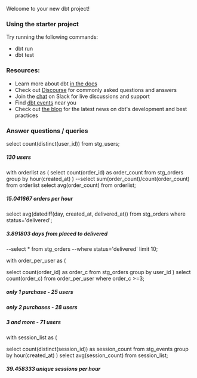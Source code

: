 Welcome to your new dbt project!

### Using the starter project

Try running the following commands:
- dbt run
- dbt test


### Resources:
- Learn more about dbt [in the docs](https://docs.getdbt.com/docs/introduction)
- Check out [Discourse](https://discourse.getdbt.com/) for commonly asked questions and answers
- Join the [chat](https://community.getdbt.com/) on Slack for live discussions and support
- Find [dbt events](https://events.getdbt.com) near you
- Check out [the blog](https://blog.getdbt.com/) for the latest news on dbt's development and best practices

### Answer questions / queries

select count(distinct(user_id))
from stg_users;
##### 130 users

with orderlist as (
select count(order_id) as order_count
from stg_orders
group by hour(created_at)
)
--select sum(order_count)/count(order_count) from orderlist
select avg(order_count) from orderlist;
##### 15.041667 orders per hour

select avg(datediff(day, created_at, delivered_at))
from stg_orders
where status='delivered';
##### 3.891803 days from placed to delivered

--select * from stg_orders
--where status='delivered'  limit 10;

with order_per_user as (

select count(order_id) as order_c
from stg_orders
group by user_id
)
select count(order_c)
from order_per_user
where order_c >=3;
##### only 1 purchase - 25 users
##### only 2 purchases - 28 users
##### 3 and more - 71 users

with session_list as (

select count(distinct(session_id)) as session_count
from stg_events
group by hour(created_at)
)
select avg(session_count) from session_list;
##### 39.458333 unique sessions per hour